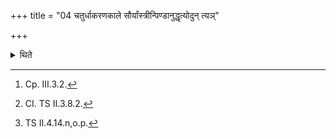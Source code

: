 +++
title = "04 चतुर्धाकरणकाले सौर्यांस्त्रीन्पिण्डानुद्धृत्योदुन् त्यञ्"

+++

<details><summary>थिते</summary>

4. At the time of division (of the sacrificial bread for Agni) into four[^1], having taken out three balls from the rice-pap for Sūrya[^2] (the Adhvaryu) gives the balls to the sacrificer with udu tyam... sapta tvā... citraṁ devānām...[^3]   


[^1]: Cp. III.3.2.   

[^2]: CI. TS II.3.8.2.  

[^3]: TS II.4.14.n,o.p.  

</details>
